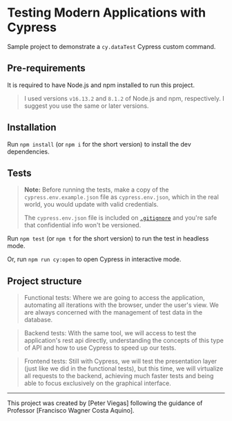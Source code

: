 # Testing Modern Applications with Cypress

Sample project to demonstrate a `cy.dataTest` Cypress custom command.

## Pre-requirements

It is required to have Node.js and npm installed to run this project.

> I used versions `v16.13.2` and `8.1.2` of Node.js and npm, respectively. I suggest you use the same or later versions.

## Installation

Run `npm install` (or `npm i` for the short version) to install the dev dependencies.

## Tests

> **Note:** Before running the tests, make a copy of the `cypress.env.example.json` file as `cypress.env.json`, which in the real world, you would update with valid credentials.
>
> The `cypress.env.json` file is included on [`.gitignore`](./.gitignore) and you're safe that confidential info won't be versioned.

Run `npm test` (or `npm t` for the short version) to run the test in headless mode.

Or, run `npm run cy:open` to open Cypress in interactive mode.

## Project structure

> Functional tests: Where we are going to access the application, automating all iterations with the browser, under the user's view. We are always concerned with the management of test data in the database.

> Backend tests: With the same tool, we will access to test the application's rest api directly, understanding the concepts of this type of API and how to use Cypress to speed up our tests.

> Frontend tests: Still with Cypress, we will test the presentation layer (just like we did in the functional tests), but this time, we will virtualize all requests to the backend, achieving much faster tests and being able to focus exclusively on the graphical interface.

___

This project was created by [Peter Viegas] following the guidance of Professor [Francisco Wagner Costa Aquino].